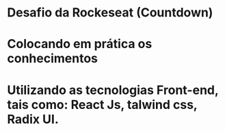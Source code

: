 # Desafio da Rockeseat (Countdown) 
# Colocando em prática os conhecimentos
# Utilizando as tecnologias Front-end, tais como: React Js, talwind css, Radix UI.
